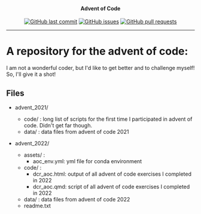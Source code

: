 <h4 align="center">Advent of Code</h4>
<p align="center">
    <a href="https://github.com/DamonCharlesRoberts/advent_of_code/commits/main">
    <img src="https://img.shields.io/github/last-commit/DamonCharlesRoberts/advent_of_code.svg?style=flat-square&logo=github&logoColor=white"
         alt="GitHub last commit"></a>
    <a href="https://github.com/DamonCharlesRoberts/advent_of_code/issues">
    <img src="https://img.shields.io/github/issues-raw/DamonCharlesRoberts/advent_of_code.svg?style=flat-square&logo=github&logoColor=white"
         alt="GitHub issues"></a>
    <a href="https://github.com/DamonCharlesRoberts/advent_of_code/pulls">
    <img src="https://img.shields.io/github/issues-pr-raw/DamonCharlesRoberts/advent_of_code.svg?style=flat-square&logo=github&logoColor=white"
         alt="GitHub pull requests"></a>
</p>

---

# A repository for the advent of code:

I am not a wonderful coder, but I'd like to get better and to challenge myself! So, I'll give it a shot!


## Files

- advent_2021/

  - code/ : long list of scripts for the first time I participated in advent of code. Didn't get far though.
  - data/ : data files from advent of code 2021
- advent_2022/

  - assets/ :
    - aoc_env.yml: yml file for conda environment
  - code/ :
    - dcr_aoc.html: output of all advent of code exercises I completed in 2022
    - dcr_aoc.qmd: script of all advent of code exercises I completed in 2022
  - data/ : data files from advent of code 2022
  - readme.txt
